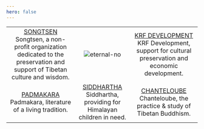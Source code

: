 ```yaml
---
hero: false
---
```


| | | |
|-|-|-|
|[ SONGTSEN ](/songtsen)<br />Songtsen, a non-profit organization dedicated to the preservation and support of Tibetan culture and wisdom.|![eternal-no](/images/eternal-no.gif)|[ KRF DEVELOPMENT ](/krf)<br />KRF Development, support for cultural preservation and economic development.|
|[ PADMAKARA ](/padmakara)<br />Padmakara, literature of a living tradition.|[ SIDDHARTHA ](/siddhartha)<br />Siddhartha, providing for Himalayan children in need.|[ CHANTELOUBE ](/chanteloube)<br />Chanteloube, the practice & study of Tibetan Buddhism.|

<style>
  table tr:first-child td {
    vertical-align: middle;
  }
  table tr td {
    text-align: center;
  }
</style>